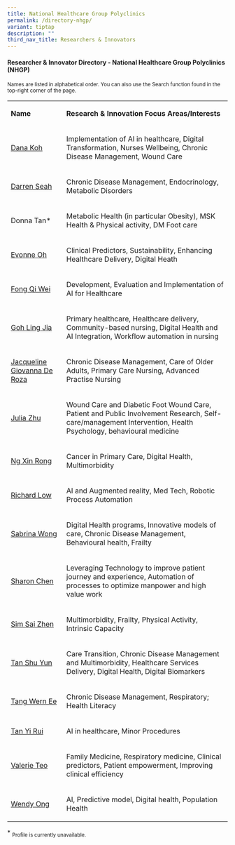 ```yaml
---
title: National Healthcare Group Polyclinics
permalink: /directory-nhgp/
variant: tiptap
description: ""
third_nav_title: Researchers & Innovators
---
```

<h4><strong>Researcher &amp; Innovator Directory - National Healthcare Group Polyclinics (NHGP)</strong></h4>
<p><sup>Names are listed in alphabetical order. You can also use the Search function found in the top-right corner of the page.</sup>
</p>
<p></p>
<p></p>
<table style="minWidth: 50px">
<colgroup>
<col>
<col>
</colgroup>
<tbody>
<tr>
<td rowspan="1" colspan="1">
<p><strong>Name</strong>
</p>
</td>
<td rowspan="1" colspan="1">
<p><strong>Research&nbsp;&amp; Innovation&nbsp;Focus Areas/Interests</strong>
</p>
</td>
</tr>
<tr>
<td rowspan="1" colspan="1">
<p><a href="/files/Researcher Directory/NHG Polyclinics/Dana_Koh_NHG_edited_Jun_2025.pdf" rel="noopener nofollow" target="_blank">Dana Koh</a>
</p>
</td>
<td rowspan="1" colspan="1">
<p>Implementation of AI in healthcare, Digital Transformation, Nurses Wellbeing,
Chronic Disease Management, Wound Care</p>
</td>
</tr>
<tr>
<td rowspan="1" colspan="1">
<p><a href="/files/Researcher Directory/NHG Polyclinics/Darren_Seah_NHG_edited_Jun_2025.pdf" rel="noopener nofollow" target="_blank">Darren Seah</a>
</p>
</td>
<td rowspan="1" colspan="1">
<p>Chronic Disease Management, Endocrinology, Metabolic Disorders</p>
</td>
</tr>
<tr>
<td rowspan="1" colspan="1">
<p>Donna Tan*</p>
</td>
<td rowspan="1" colspan="1">
<p>Metabolic Health (in particular Obesity), MSK Health &amp; Physical activity,
DM Foot care</p>
</td>
</tr>
<tr>
<td rowspan="1" colspan="1">
<p><a href="/files/Researcher Directory/NHG Polyclinics/Evonne_Oh_NHG_edited_Jun_2025.pdf" rel="noopener nofollow" target="_blank">Evonne Oh</a>
</p>
</td>
<td rowspan="1" colspan="1">
<p>Clinical Predictors, Sustainability, Enhancing Healthcare Delivery, Digital
Heath</p>
</td>
</tr>
<tr>
<td rowspan="1" colspan="1">
<p><a href="/files/Researcher Directory/NHG Polyclinics/Fong_Qi_Wei_NHG_edited_Jun_2025.pdf" rel="noopener nofollow" target="_blank">Fong Qi Wei</a>
</p>
</td>
<td rowspan="1" colspan="1">
<p>Development, Evaluation and Implementation of AI for Healthcare</p>
</td>
</tr>
<tr>
<td rowspan="1" colspan="1">
<p><a href="/files/Researcher Directory/NHG Polyclinics/Goh_Ling_Jia_NHG_edited_Jun_2025.pdf" rel="noopener noreferrer nofollow" target="_blank">Goh Ling Jia</a>
</p>
</td>
<td rowspan="1" colspan="1">
<p>Primary healthcare, Healthcare delivery, Community-based nursing, Digital
Health and AI Integration, Workflow automation in nursing</p>
</td>
</tr>
<tr>
<td rowspan="1" colspan="1">
<p><a href="/files/Researcher Directory/NHG Polyclinics/Jacqueline_Giovanna_De_Roza_NHG_edited_Jun_2025.pdf" rel="noopener nofollow" target="_blank">Jacqueline Giovanna De Roza</a>
</p>
</td>
<td rowspan="1" colspan="1">
<p>Chronic Disease Management, Care of Older Adults, Primary Care Nursing,
Advanced Practise Nursing</p>
</td>
</tr>
<tr>
<td rowspan="1" colspan="1">
<p><a href="/files/Researcher Directory/NHG Polyclinics/Julia_Zhu_NHG_edited_Jun_2025.pdf" rel="noopener nofollow" target="_blank">Julia Zhu</a>
</p>
</td>
<td rowspan="1" colspan="1">
<p>Wound Care and Diabetic Foot Wound Care, Patient and Public Involvement
Research, Self-care/management Intervention, Health Psychology, behavioural
medicine</p>
</td>
</tr>
<tr>
<td rowspan="1" colspan="1">
<p><a href="/files/Researcher Directory/NHG Polyclinics/Ng_Xin_Rong_NHG_edited_Jun_2025.pdf" rel="noopener nofollow" target="_blank">Ng Xin Rong</a>
</p>
</td>
<td rowspan="1" colspan="1">
<p>Cancer in Primary Care, Digital Health, Multimorbidity</p>
</td>
</tr>
<tr>
<td rowspan="1" colspan="1">
<p><a href="/files/Researcher Directory/NHG Polyclinics/Richard_Low_NHG_edited_Jun_2025.pdf" rel="noopener nofollow" target="_blank">Richard Low</a>
</p>
</td>
<td rowspan="1" colspan="1">
<p>AI and Augmented reality, Med Tech, Robotic Process Automation</p>
</td>
</tr>
<tr>
<td rowspan="1" colspan="1">
<p><a href="/files/Researcher Directory/NHG Polyclinics/Sabrina_Wong_NHG_edited_Jun_2025.pdf" rel="noopener nofollow" target="_blank">Sabrina Wong</a>
</p>
</td>
<td rowspan="1" colspan="1">
<p>Digital Health programs, Innovative models of care, Chronic Disease Management,
Behavioural health, Frailty</p>
</td>
</tr>
<tr>
<td rowspan="1" colspan="1">
<p><a href="/files/Researcher Directory/NHG Polyclinics/Sharon_Chen_NHG_edited_Jun_2025.pdf" rel="noopener nofollow" target="_blank">Sharon Chen</a>
</p>
</td>
<td rowspan="1" colspan="1">
<p>Leveraging Technology to improve patient journey and experience, Automation
of processes to optimize manpower and high value work</p>
</td>
</tr>
<tr>
<td rowspan="1" colspan="1">
<p><a href="/files/Researcher Directory/NHG Polyclinics/Sim_Sai_Zhen_NHG_edited_Jun_2025.pdf" rel="noopener nofollow" target="_blank">Sim Sai Zhen</a>
</p>
</td>
<td rowspan="1" colspan="1">
<p>Multimorbidity, Frailty, Physical Activity, Intrinsic Capacity</p>
</td>
</tr>
<tr>
<td rowspan="1" colspan="1">
<p><a href="/files/Researcher Directory/NHG Polyclinics/Tan_Shu_Yun_NHG_edited_Jun_2025.pdf" rel="noopener nofollow" target="_blank">Tan Shu Yun</a>
</p>
</td>
<td rowspan="1" colspan="1">
<p>Care Transition, Chronic Disease Management and Multimorbidity, Healthcare
Services Delivery, Digital Health, Digital Biomarkers</p>
</td>
</tr>
<tr>
<td rowspan="1" colspan="1">
<p><a href="/files/Researcher Directory/NHG Polyclinics/Tang_Wern_Ee_NHG_edited_Jun_2025.pdf" rel="noopener nofollow" target="_blank">Tang Wern Ee</a>
</p>
</td>
<td rowspan="1" colspan="1">
<p>Chronic Disease Management, Respiratory; Health Literacy</p>
</td>
</tr>
<tr>
<td rowspan="1" colspan="1">
<p><a href="/files/Researcher Directory/NHG Polyclinics/Tan_Yi_Rui_NHG_edited_Jun_2025.pdf" rel="noopener nofollow" target="_blank">Tan Yi Rui</a>
</p>
</td>
<td rowspan="1" colspan="1">
<p>AI in healthcare, Minor Procedures</p>
</td>
</tr>
<tr>
<td rowspan="1" colspan="1">
<p><a href="/files/Researcher Directory/NHG Polyclinics/Valerie_Teo_NHG_edited_Jun_2025.pdf" rel="noopener nofollow" target="_blank">Valerie Teo</a>
</p>
</td>
<td rowspan="1" colspan="1">
<p>Family Medicine, Respiratory medicine, Clinical predictors, Patient empowerment,
Improving clinical efficiency</p>
</td>
</tr>
<tr>
<td rowspan="1" colspan="1">
<p><a href="/files/Researcher Directory/NHG Polyclinics/Wendy_Ong_NHG_edited_Jun_2025.pdf" rel="noopener nofollow" target="_blank">Wendy Ong</a>
</p>
</td>
<td rowspan="1" colspan="1">
<p>AI, Predictive model, Digital health, Population Health</p>
</td>
</tr>
</tbody>
</table>
<p></p>
<p></p>
<p>* <sub>Profile is currently unavailable.</sub>
</p>
<p></p>